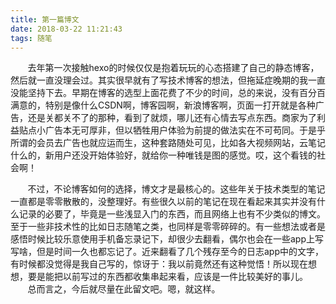 ```yaml
---
title: 第一篇博文
date: 2018-03-22 11:21:43
tags: 随笔
---
```


&#160; &#160; &#160; &#160;去年第一次接触hexo的时候仅仅是抱着玩玩的心态搭建了自己的静态博客，然后就一直没理会过。其实很早就有了写技术博客的想法，但拖延症晚期的我一直没能坚持下去。早期在博客的选型上面花费了不少的时间，总的来说，没有百分百满意的，特别是像什么CSDN啊，博客园啊，新浪博客啊，页面一打开就是各种广告，还是关都关不了的那种，看到了就烦，哪儿还有心情去写点东西。商家为了利益贴点小广告本无可厚非，但以牺牲用户体验为前提的做法实在不可苟同。于是乎所谓的会员去广告也就应运而生，这种套路随处可见，比如各大视频网站，云笔记什么的，新用户还没开始体验好，就给你一种唯钱是图的感觉。哎，这个看钱的社会啊！
<!--more-->
&#160; &#160; &#160; &#160;不过，不论博客如何的选择，博文才是最核心的。这些年关于技术类型的笔记一直都是零零散散的，没整理好。有些很久以前的笔记在现在看起来其实并没有什么记录的必要了，毕竟是一些浅显入门的东西，而且网络上也有不少类似的博文。至于一些非技术性的比如日志随笔之类，也同样是零零碎碎的。有一些想法或者是感悟时候比较乐意使用手机备忘录记下，却很少去翻看，偶尔也会在一些app上写写啥，但是时间一久也都忘记了。近来翻看了几个残存至今的日志app中的文字，有时候都没觉得是我自己写的，惊讶于：我以前竟然还有这种觉悟！所以现在想想，要是能把以前写过的东西都收集串起来看，应该是一件比较美好的事儿。  
&#160; &#160; &#160; &#160;总而言之，今后就尽量在此留文吧。嗯，就这样。
